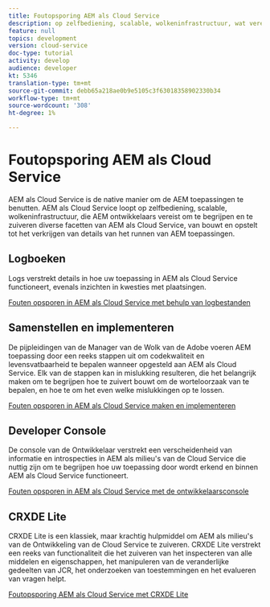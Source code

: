 ```yaml
---
title: Foutopsporing AEM als Cloud Service
description: op zelfbediening, scalable, wolkeninfrastructuur, wat vereist AEM ontwikkelaars om te begrijpen en te zuiveren diverse facetten van AEM als Cloud Service, van bouw en implementatie aan het verkrijgen van details van het runnen van AEM toepassingen.
feature: null
topics: development
version: cloud-service
doc-type: tutorial
activity: develop
audience: developer
kt: 5346
translation-type: tm+mt
source-git-commit: debb65a218ae0b9e5105c3f63018358902330b34
workflow-type: tm+mt
source-wordcount: '308'
ht-degree: 1%

---
```



# Foutopsporing AEM als Cloud Service

AEM als Cloud Service is de native manier om de AEM toepassingen te benutten. AEM als Cloud Service loopt op zelfbediening, scalable, wolkeninfrastructuur, die AEM ontwikkelaars vereist om te begrijpen en te zuiveren diverse facetten van AEM als Cloud Service, van bouwt en opstelt tot het verkrijgen van details van het runnen van AEM toepassingen.

## Logboeken

Logs verstrekt details in hoe uw toepassing in AEM als Cloud Service functioneert, evenals inzichten in kwesties met plaatsingen.

[Fouten opsporen in AEM als Cloud Service met behulp van logbestanden](./logs.md)

## Samenstellen en implementeren

De pijpleidingen van de Manager van de Wolk van de Adobe voeren AEM toepassing door een reeks stappen uit om codekwaliteit en levensvatbaarheid te bepalen wanneer opgesteld aan AEM als Cloud Service. Elk van de stappen kan in mislukking resulteren, die het belangrijk maken om te begrijpen hoe te zuivert bouwt om de worteloorzaak van te bepalen, en hoe te om het even welke mislukkingen op te lossen.

[Fouten opsporen in AEM als Cloud Service maken en implementeren](./build-and-deployment.md)

## Developer Console

De console van de Ontwikkelaar verstrekt een verscheidenheid van informatie en introspecties in AEM als milieu&#39;s van de Cloud Service die nuttig zijn om te begrijpen hoe uw toepassing door wordt erkend en binnen AEM als Cloud Service functioneert.

[Fouten opsporen in AEM als Cloud Service met de ontwikkelaarsconsole](./developer-console.md)

## CRXDE Lite

CRXDE Lite is een klassiek, maar krachtig hulpmiddel om AEM als milieu&#39;s van de Ontwikkeling van de Cloud Service te zuiveren. CRXDE Lite verstrekt een reeks van functionaliteit die het zuiveren van het inspecteren van alle middelen en eigenschappen, het manipuleren van de veranderlijke gedeelten van JCR, het onderzoeken van toestemmingen en het evalueren van vragen helpt.

[Foutopsporing AEM als Cloud Service met CRXDE Lite](./crxde-lite.md)

